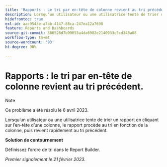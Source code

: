 ```yaml
---
title: 'Rapports : Le tri par en-tête de colonne revient au tri précédent'
description: Lorsqu’un utilisateur ou une utilisatrice tente de trier un rapport en cliquant sur l’en-tête d’une colonne, le rapport procède au tri en fonction de la colonne, puis revient rapidement au tri précédent.
hidefromtoc: true
exl-id: aac9543e-a7ab-4147-88ca-247ea12a7698
feature: Reports and Dashboards
source-git-commit: 386528d7b99053a4da6982e2140933c5cd348a08
workflow-type: tm+mt
source-wordcount: '93'
ht-degree: 90%

---
```


# Rapports : le tri par en-tête de colonne revient au tri précédent.

>[!NOTE]
>
>Ce problème a été résolu le 6 avril 2023.

Lorsqu’un utilisateur ou une utilisatrice tente de trier un rapport en cliquant sur l’en-tête d’une colonne, le rapport procède au tri en fonction de la colonne, puis revient rapidement au tri précédent.

**Solution de contournement**

Définissez l’ordre de tri dans le Report Builder.

_Premier signalement le 21 février 2023._
